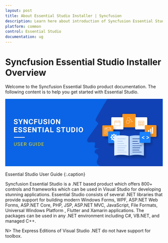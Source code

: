 ```yaml
---
layout: post
title: About Essential Studio Installer | Syncfusion
description: Learn here about introduction of Syncfusion Essential Studio Installer, its features and more details.
platform: common
control: Essential Studio
documentation: ug
---
```


# Syncfusion Essential Studio Installer Overview

Welcome to the Syncfusion Essential Studio product documentation. The following content is to help you get started with Essential Studio.

![Essential Studio UG](Terminology_images/Essential-Studio_img1.png)

Essential Studio User Guide
{:.caption}

Syncfusion Essential Studio is a .NET based product which offers 800+ controls and frameworks which can be used in Visual Studio for developing stunning applications. Essential Studio consists of several .NET libraries that provide support for building modern Windows Forms, WPF, ASP.NET Web Forms, ASP.NET Core, PHP, JSP, ASP.NET MVC, JavaScript, File Formats, Universal Windows Platform , Flutter and Xamarin applications. The packages can be used in any .NET environment including C#, VB.NET, and managed C++.

 N> The Express Editions of Visual Studio .NET do not have support for toolbox.